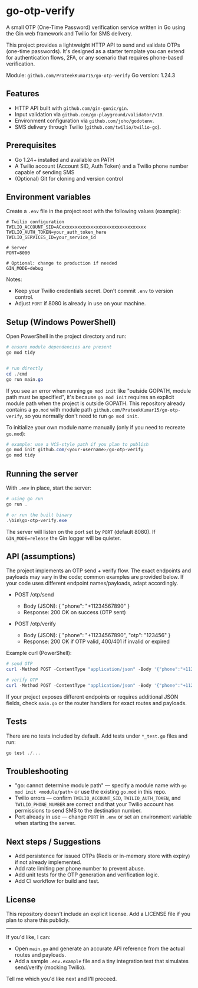 # go-otp-verify

A small OTP (One-Time Password) verification service written in Go using the Gin web framework and Twilio for SMS delivery.

This project provides a lightweight HTTP API to send and validate OTPs (one-time passwords). It's designed as a starter template you can extend for authentication flows, 2FA, or any scenario that requires phone-based verification.

Module: `github.com/PrateekKumar15/go-otp-verify`
Go version: 1.24.3

## Features

- HTTP API built with `github.com/gin-gonic/gin`.
- Input validation via `github.com/go-playground/validator/v10`.
- Environment configuration via `github.com/joho/godotenv`.
- SMS delivery through Twilio (`github.com/twilio/twilio-go`).

## Prerequisites

- Go 1.24+ installed and available on PATH
- A Twilio account (Account SID, Auth Token) and a Twilio phone number capable of sending SMS
- (Optional) Git for cloning and version control

## Environment variables

Create a `.env` file in the project root with the following values (example):

```
# Twilio configuration
TWILIO_ACCOUNT_SID=ACxxxxxxxxxxxxxxxxxxxxxxxxxxxxxxxx
TWILIO_AUTH_TOKEN=your_auth_token_here
TWILIO_SERVICES_ID=your_service_id

# Server
PORT=8000

# Optional: change to production if needed
GIN_MODE=debug
```

Notes:

- Keep your Twilio credentials secret. Don't commit `.env` to version control.
- Adjust `PORT` if 8080 is already in use on your machine.

## Setup (Windows PowerShell)

Open PowerShell in the project directory and run:

```powershell
# ensure module dependencies are present
go mod tidy


# run directly
cd ./cmd
go run main.go
```

If you see an error when running `go mod init` like "outside GOPATH, module path must be specified", it's because `go mod init` requires an explicit module path when the project is outside GOPATH. This repository already contains a `go.mod` with module path `github.com/PrateekKumar15/go-otp-verify`, so you normally don't need to run `go mod init`.

To initialize your own module name manually (only if you need to recreate `go.mod`):

```powershell
# example: use a VCS-style path if you plan to publish
go mod init github.com/<your-username>/go-otp-verify
go mod tidy
```

## Running the server

With `.env` in place, start the server:

```powershell
# using go run
go run .

# or run the built binary
.\bin\go-otp-verify.exe
```

The server will listen on the port set by `PORT` (default 8080). If `GIN_MODE=release` the Gin logger will be quieter.

## API (assumptions)

The project implements an OTP send + verify flow. The exact endpoints and payloads may vary in the code; common examples are provided below. If your code uses different endpoint names/payloads, adapt accordingly.

- POST /otp/send

  - Body (JSON): { "phone": "+11234567890" }
  - Response: 200 OK on success (OTP sent)

- POST /otp/verify
  - Body (JSON): { "phone": "+11234567890", "otp": "123456" }
  - Response: 200 OK if OTP valid, 400/401 if invalid or expired

Example curl (PowerShell):

```powershell
# send OTP
curl -Method POST -ContentType "application/json" -Body '{"phone":"+11234567890"}' http://localhost:8080/otp/send

# verify OTP
curl -Method POST -ContentType "application/json" -Body '{"phone":"+11234567890","otp":"123456"}' http://localhost:8080/otp/verify
```

If your project exposes different endpoints or requires additional JSON fields, check `main.go` or the router handlers for exact routes and payloads.

## Tests

There are no tests included by default. Add tests under `*_test.go` files and run:

```powershell
go test ./...
```

## Troubleshooting

- "go: cannot determine module path" — specify a module name with `go mod init <module/path>` or use the existing `go.mod` in this repo.
- Twilio errors — confirm `TWILIO_ACCOUNT_SID`, `TWILIO_AUTH_TOKEN`, and `TWILIO_PHONE_NUMBER` are correct and that your Twilio account has permissions to send SMS to the destination number.
- Port already in use — change `PORT` in `.env` or set an environment variable when starting the server.

## Next steps / Suggestions

- Add persistence for issued OTPs (Redis or in-memory store with expiry) if not already implemented.
- Add rate limiting per phone number to prevent abuse.
- Add unit tests for the OTP generation and verification logic.
- Add CI workflow for build and test.

## License

This repository doesn't include an explicit license. Add a LICENSE file if you plan to share this publicly.

---

If you'd like, I can:

- Open `main.go` and generate an accurate API reference from the actual routes and payloads.
- Add a sample `.env.example` file and a tiny integration test that simulates send/verify (mocking Twilio).

Tell me which you'd like next and I'll proceed.
